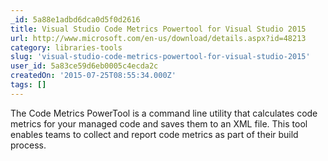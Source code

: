 ```yaml
---
_id: 5a88e1adbd6dca0d5f0d2616
title: Visual Studio Code Metrics Powertool for Visual Studio 2015
url: http://www.microsoft.com/en-us/download/details.aspx?id=48213
category: libraries-tools
slug: 'visual-studio-code-metrics-powertool-for-visual-studio-2015'
user_id: 5a83ce59d6eb0005c4ecda2c
createdOn: '2015-07-25T08:55:34.000Z'
tags: []
---
```


The Code Metrics PowerTool is a command line utility that calculates code metrics for your managed code and saves them to an XML file. This tool enables teams to collect and report code metrics as part of their build process.
